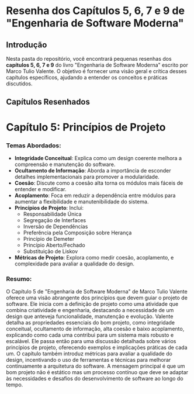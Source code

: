 # Resenha dos Capítulos 5, 6, 7 e 9 de "Engenharia de Software Moderna"
## Introdução
Nesta pasta do repositório, você encontrará pequenas resenhas dos **capítulos 5, 6, 7 e 9** do livro "Engenharia de Software Moderna" escrito por Marco Tulio Valente. O objetivo é fornecer uma visão geral e crítica desses capítulos específicos, ajudando a entender os conceitos e práticas discutidos.

## Capítulos Resenhados

# Capítulo 5: Princípios de Projeto

### Temas Abordados:
- **Integridade Conceitual**: Explica como um design coerente melhora a compreensão e manutenção do software.
- **Ocultamento de Informação**: Aborda a importância de esconder detalhes implementacionais para promover a modularidade.
- **Coesão**: Discute como a coesão alta torna os módulos mais fáceis de entender e modificar.
- **Acoplamento**: Foca em reduzir a dependência entre módulos para aumentar a flexibilidade e manutenibilidade do sistema.
- **Princípios de Projeto**: Inclui:
  - Responsabilidade Única
  - Segregação de Interfaces
  - Inversão de Dependências
  - Preferência pela Composição sobre Herança
  - Princípio de Demeter
  - Princípio Aberto/Fechado
  - Substituição de Liskov
- **Métricas de Projeto**: Explora como medir coesão, acoplamento, e complexidade para avaliar a qualidade do design.
### Resumo:
O Capítulo 5 de "Engenharia de Software Moderna" de Marco Tulio Valente oferece uma visão abrangente dos princípios que devem guiar o projeto de software. Ele inicia com a definição de projeto como uma atividade que combina criatividade e engenharia, destacando a necessidade de um design que anteveja funcionalidade, manutenção e evolução. Valente detalha as propriedades essenciais do bom projeto, como integridade conceitual, ocultamento de informação, alta coesão e baixo acoplamento, explicando como cada uma contribui para um sistema mais robusto e escalável. Ele passa então para uma discussão detalhada sobre vários princípios de projeto, oferecendo exemplos e implicações práticas de cada um. O capítulo também introduz métricas para avaliar a qualidade do design, incentivando o uso de ferramentas e técnicas para melhorar continuamente a arquitetura do software. A mensagem principal é que um bom projeto não é estático mas um processo contínuo que deve se adaptar às necessidades e desafios do desenvolvimento de software ao longo do tempo.